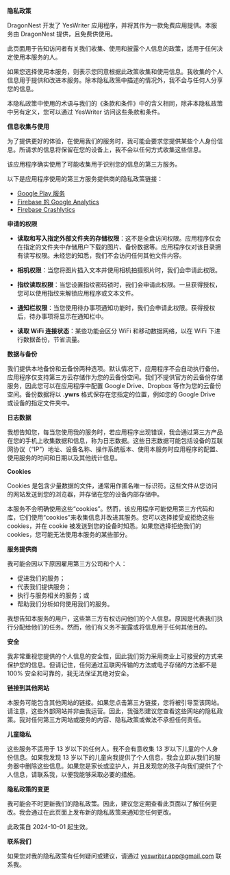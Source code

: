 **隐私政策**

DragonNest 开发了 YesWriter 应用程序，并将其作为一款免费应用提供。本服务由 DragonNest 提供，且免费供使用。

此页面用于告知访问者有关我们收集、使用和披露个人信息的政策，适用于任何决定使用本服务的人。

如果您选择使用本服务，则表示您同意根据此政策收集和使用信息。我收集的个人信息用于提供和改进本服务。除本隐私政策中描述的情况外，我不会与任何人分享您的信息。

本隐私政策中使用的术语与我们的《条款和条件》中的含义相同，除非本隐私政策中另有定义，您可以通过 YesWriter 访问这些条款和条件。

**信息收集与使用**

为了提供更好的体验，在使用我们的服务时，我可能会要求您提供某些个人身份信息。所请求的信息将保留在您的设备上，我不会以任何方式收集这些信息。

该应用程序确实使用了可能收集用于识别您的信息的第三方服务。

以下是应用程序使用的第三方服务提供商的隐私政策链接：

- [Google Play 服务](https://www.google.com/policies/privacy/)
- [Firebase 的 Google Analytics](https://firebase.google.com/policies/analytics)
- [Firebase Crashlytics](https://firebase.google.com/support/privacy/)

**申请的权限**

- **读取和写入指定外部文件夹的存储权限**：这不是全盘访问权限。应用程序仅会在指定的文件夹中存储用户下载的图片、备份数据等。应用程序仅对该目录拥有读写权限。未经您的知悉，我们不会访问任何其他文件内容。

- **相机权限**：当您将图片插入文本并使用相机拍摄照片时，我们会申请此权限。

- **指纹读取权限**：当您设置指纹密码锁时，我们会申请此权限。一旦获得授权，您可以使用指纹来解锁应用程序或文本文件。

- **通知栏权限**：当您使用待办事项通知功能时，我们会申请此权限。获得授权后，待办事项将显示在通知栏中。

- **读取 WiFi 连接状态**：某些功能会区分 WiFi 和移动数据网络，以在 WiFi 下进行数据备份，节省流量。

**数据与备份**

我们提供本地备份和云备份两种选项。默认情况下，应用程序不会自动执行备份。应用程序仅支持第三方云存储作为您的云备份空间。我们不提供官方的云备份存储服务，因此您可以在应用程序中配置 Google Drive、Dropbox 等作为您的云备份空间。备份数据将以 **.ywrs** 格式保存在您指定的位置，例如您的 Google Drive 或设备的指定文件夹中。

**日志数据**

我想告知您，每当您使用我的服务时，若应用程序出现错误，我会通过第三方产品在您的手机上收集数据和信息，称为日志数据。这些日志数据可能包括设备的互联网协议（“IP”）地址、设备名称、操作系统版本、使用本服务时应用程序的配置、使用服务的时间和日期以及其他统计信息。

**Cookies**

Cookies 是包含少量数据的文件，通常用作匿名唯一标识符。这些文件从您访问的网站发送到您的浏览器，并存储在您的设备内部存储中。

本服务不会明确使用这些“cookies”。然而，该应用程序可能使用第三方代码和库，它们使用“cookies”来收集信息并改进其服务。您可以选择接受或拒绝这些 cookies，并在 cookie 被发送到您的设备时知悉。如果您选择拒绝我们的 cookies，您可能无法使用本服务的某些部分。

**服务提供商**

我可能会因以下原因雇用第三方公司和个人：

- 促进我们的服务；
- 代表我们提供服务；
- 执行与服务相关的服务；或
- 帮助我们分析如何使用我们的服务。

我想告知本服务的用户，这些第三方有权访问他们的个人信息。原因是代表我们执行分配给他们的任务。然而，他们有义务不披露或将信息用于任何其他目的。

**安全**

我非常重视您提供的个人信息的安全性，因此我们努力采用商业上可接受的方式来保护您的信息。但请记住，任何通过互联网传输的方法或电子存储的方法都不是 100% 安全和可靠的，我无法保证其绝对安全。

**链接到其他网站**

本服务可能包含其他网站的链接。如果您点击第三方链接，您将被引导至该网站。请注意，这些外部网站并非由我运营。因此，我强烈建议您查看这些网站的隐私政策。我对任何第三方网站或服务的内容、隐私政策或做法不承担任何责任。

**儿童隐私**

这些服务不适用于 13 岁以下的任何人。我不会有意收集 13 岁以下儿童的个人身份信息。如果我发现 13 岁以下的儿童向我提供了个人信息，我会立即从我们的服务器中删除这些信息。如果您是家长或监护人，并且发现您的孩子向我们提供了个人信息，请联系我，以便我能够采取必要的措施。

**隐私政策的变更**

我可能会不时更新我们的隐私政策。因此，建议您定期查看此页面以了解任何更改。我会通过在此页面上发布新的隐私政策来通知您任何更改。

此政策自 2024-10-01 起生效。

**联系我们**

如果您对我的隐私政策有任何疑问或建议，请通过 yeswriter.app@gmail.com 联系我。